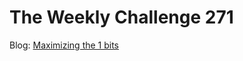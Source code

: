 # The Weekly Challenge 271

Blog: [Maximizing the 1 bits](https://dev.to/simongreennet/maximizing-the-1-bits-m8a)
